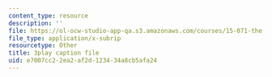 ```yaml
---
content_type: resource
description: ''
file: https://ol-ocw-studio-app-qa.s3.amazonaws.com/courses/15-071-the-analytics-edge-spring-2017/e7007cc22ea2af2d123434a8cb5afa24_RmUVz9jEnzg.srt
file_type: application/x-subrip
resourcetype: Other
title: 3play caption file
uid: e7007cc2-2ea2-af2d-1234-34a8cb5afa24
---
```


